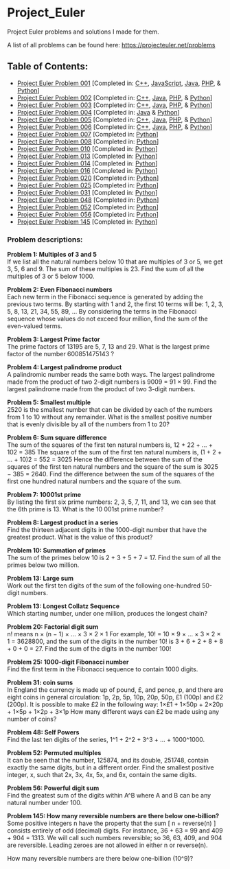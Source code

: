 Project_Euler
=============

Project Euler problems and solutions I made for them. 

A list of all problems can be found here: https://projecteuler.net/problems

<h2>Table of Contents:</h2>

- <a href="https://projecteuler.net/problem=1">Project Euler Problem 001</a> [Completed in: <a href="https://github.com/ArnoldM904/Project_Euler/blob/master/C%2B%2B_Solutions/Project_Euler_Problem_001.cpp">C++</a>, <a href="https://github.com/ArnoldM904/Project_Euler/blob/master/JavaScript_Solutions/Project_Euler_Problem_001.js">JavaScript</a>, <a href="https://github.com/ArnoldM904/Project_Euler/blob/master/Java_Solutions/Project_Euler_Problem_001.java">Java</a>, <a href="https://github.com/ArnoldM904/Project_Euler/blob/master/PHP_Solutions/Project_Euler_Problem_001.php">PHP</a>, & <a href="https://github.com/ArnoldM904/Project_Euler/blob/master/Python_Solutions/Project_Euler_Problem_001.py">Python</a>]
- <a href="https://projecteuler.net/problem=2">Project Euler Problem 002</a> [Completed in: <a href="https://github.com/ArnoldM904/Project_Euler/blob/master/C%2B%2B_Solutions/Project_Euler_Problem_002.cpp">C++</a>, <a href="https://github.com/ArnoldM904/Project_Euler/blob/master/Java_Solutions/Project_Euler_Problem_002.java">Java</a>, <a href="https://github.com/ArnoldM904/Project_Euler/blob/master/PHP_Solutions/Project_Euler_Problem_002.php">PHP</a>, & <a href="https://github.com/ArnoldM904/Project_Euler/blob/master/Python_Solutions/Project_Euler_Problem_002.py">Python</a>]
- <a href="https://projecteuler.net/problem=3">Project Euler Problem 003</a> [Completed in: <a href="https://github.com/ArnoldM904/Project_Euler/blob/master/C%2B%2B_Solutions/Project_Euler_Problem_003.cpp">C++</a>, <a href="https://github.com/ArnoldM904/Project_Euler/blob/master/Java_Solutions/Project_Euler_Problem_003.java">Java</a>, <a href="https://github.com/ArnoldM904/Project_Euler/blob/master/PHP_Solutions/Project_Euler_Problem_003.php">PHP</a>, & <a href="https://github.com/ArnoldM904/Project_Euler/blob/master/Python_Solutions/Project_Euler_Problem_003.py">Python</a>]
- <a href="https://projecteuler.net/problem=4">Project Euler Problem 004</a> [Completed in: <a href="https://github.com/ArnoldM904/Project_Euler/blob/master/Java_Solutions/Project_Euler_Problem_004.java">Java</a> & <a href="https://github.com/ArnoldM904/Project_Euler/blob/master/Python_Solutions/Project_Euler_Problem_004.py">Python</a>]
- <a href="https://projecteuler.net/problem=5">Project Euler Problem 005</a> [Completed in: <a href="https://github.com/ArnoldM904/Project_Euler/blob/master/C%2B%2B_Solutions/Project_Euler_Problem_005.cpp">C++</a>, <a href="https://github.com/ArnoldM904/Project_Euler/blob/master/Java_Solutions/Project_Euler_Problem_005.java">Java</a>, <a href="https://github.com/ArnoldM904/Project_Euler/blob/master/PHP_Solutions/Project_Euler_Problem_005.php">PHP</a>, & <a href="https://github.com/ArnoldM904/Project_Euler/blob/master/Python_Solutions/Project_Euler_Problem_005.py">Python</a>]
- <a href="https://projecteuler.net/problem=6">Project Euler Problem 006</a> [Completed in: <a href="https://github.com/ArnoldM904/Project_Euler/blob/master/C%2B%2B_Solutions/Project_Euler_Problem_006.cpp">C++</a>, <a href="https://github.com/ArnoldM904/Project_Euler/blob/master/Java_Solutions/Project_Euler_Problem_006.java">Java</a>, <a href="https://github.com/ArnoldM904/Project_Euler/blob/master/PHP_Solutions/Project_Euler_Problem_006.php">PHP</a>, & <a href="https://github.com/ArnoldM904/Project_Euler/blob/master/Python_Solutions/Project_Euler_Problem_006.py">Python</a>]
- <a href="https://projecteuler.net/problem=7">Project Euler Problem 007</a> [Completed in: <a href="https://github.com/ArnoldM904/Project_Euler/blob/master/Python_Solutions/Project_Euler_Problem_007.py">Python</a>]
- <a href="https://projecteuler.net/problem=8">Project Euler Problem 008</a> [Completed in: <a href="https://github.com/ArnoldM904/Project_Euler/blob/master/Python_Solutions/Project_Euler_Problem_008.py">Python</a>]
- <a href="https://projecteuler.net/problem=10">Project Euler Problem 010</a> [Completed in: <a href="https://github.com/ArnoldM904/Project_Euler/blob/master/Python_Solutions/Project_Euler_Problem_010.py">Python</a>]
- <a href="https://projecteuler.net/problem=13">Project Euler Problem 013</a> [Completed in: <a href="https://github.com/ArnoldM904/Project_Euler/blob/master/Python_Solutions/Project_Euler_Problem_013.py">Python</a>]
- <a href="https://projecteuler.net/problem=14">Project Euler Problem 014</a> [Completed in: <a href="https://github.com/ArnoldM904/Project_Euler/blob/master/Python_Solutions/Project_Euler_Problem_014.py">Python</a>]
- <a href="https://projecteuler.net/problem=16">Project Euler Problem 016</a> [Completed in: <a href="https://github.com/ArnoldM904/Project_Euler/blob/master/Python_Solutions/Project_Euler_Problem_016.py">Python</a>]
- <a href="https://projecteuler.net/problem=20">Project Euler Problem 020</a> [Completed in: <a href="https://github.com/ArnoldM904/Project_Euler/blob/master/Python_Solutions/Project_Euler_Problem_020.py">Python</a>]
- <a href="https://projecteuler.net/problem=25">Project Euler Problem 025</a> [Completed in: <a href="https://github.com/ArnoldM904/Project_Euler/blob/master/Python_Solutions/Project_Euler_Problem_025.py">Python</a>]
- <a href="https://projecteuler.net/problem=31">Project Euler Problem 031</a> [Completed in: <a href="https://github.com/ArnoldM904/Project_Euler/blob/master/Python_Solutions/Project_Euler_Problem_031.py">Python</a>]
- <a href="https://projecteuler.net/problem=48">Project Euler Problem 048</a> [Completed in: <a href="https://github.com/ArnoldM904/Project_Euler/blob/master/Python_Solutions/Project_Euler_Problem_048.py">Python</a>]
- <a href="https://projecteuler.net/problem=52">Project Euler Problem 052</a> [Completed in: <a href="https://github.com/ArnoldM904/Project_Euler/blob/master/Python_Solutions/Project_Euler_Problem_052.py">Python</a>]
- <a href="https://projecteuler.net/problem=56">Project Euler Problem 056</a> [Completed in: <a href="https://github.com/ArnoldM904/Project_Euler/blob/master/Python_Solutions/Project_Euler_Problem_056.py">Python</a>]
- <a href="https://projecteuler.net/problem=145">Project Euler Problem 145</a> [Completed in: <a href="https://github.com/ArnoldM904/Project_Euler/blob/master/Python_Solutions/Project_Euler_Problem_145.py">Python</a>]

<h3>Problem descriptions:</h3>


<strong>Problem 1: Multiples of 3 and 5</strong>
<BR>
If we list all the natural numbers below 10 that are multiples of 3 or 5, we get 3, 5, 6 and 9. The sum of these multiples is 23.
Find the sum of all the multiples of 3 or 5 below 1000.
<BR>

<strong>Problem 2: Even Fibonacci numbers</strong>
<BR>
Each new term in the Fibonacci sequence is generated by adding the previous two terms. By starting with 1 and 2, the first 10 terms will be:
1, 2, 3, 5, 8, 13, 21, 34, 55, 89, ...
By considering the terms in the Fibonacci sequence whose values do not exceed four million, find the sum of the even-valued terms.
<BR>

<strong>Problem 3: Largest Prime factor</strong>
<BR>
The prime factors of 13195 are 5, 7, 13 and 29.
What is the largest prime factor of the number 600851475143 ?
<BR>

<strong>Problem 4: Largest palindrome product</strong>
<BR>
A palindromic number reads the same both ways. The largest palindrome made from the product of two 2-digit numbers is 9009 = 91 × 99.
Find the largest palindrome made from the product of two 3-digit numbers.
<BR>

<strong>Problem 5: Smallest multiple</strong>
<BR>
2520 is the smallest number that can be divided by each of the numbers from 1 to 10 without any remainder.
What is the smallest positive number that is evenly divisible by all of the numbers from 1 to 20?
<BR>

<strong>Problem 6: Sum square difference</strong>
<BR>
The sum of the squares of the first ten natural numbers is,
12 + 22 + ... + 102 = 385
The square of the sum of the first ten natural numbers is,
(1 + 2 + ... + 10)2 = 552 = 3025
Hence the difference between the sum of the squares of the first ten natural numbers and the square of the sum is 3025 − 385 = 2640.
Find the difference between the sum of the squares of the first one hundred natural numbers and the square of the sum.
<BR>

<strong>Problem 7: 10001st prime</strong>
<BR>
By listing the first six prime numbers: 2, 3, 5, 7, 11, and 13, we can see that the 6th prime is 13.
What is the 10 001st prime number?
<BR>
    
<strong>Problem 8: Largest product in a series</strong>
<BR>
Find the thirteen adjacent digits in the 1000-digit number that have the greatest product. 
What is the value of this product?
<BR>

<strong>Problem 10: Summation of primes</strong>
<BR>
The sum of the primes below 10 is 2 + 3 + 5 + 7 = 17.
Find the sum of all the primes below two million.
<BR>

<strong>Problem 13: Large sum</strong>
<BR>
Work out the first ten digits of the sum of the following one-hundred 50-digit numbers.
<BR>

<strong>Problem 13: Longest Collatz Sequence</strong>
<BR>
Which starting number, under one million, produces the longest chain?
<BR>

<strong>Problem 20: Factorial digit sum</strong>
<BR>
n! means n × (n − 1) × ... × 3 × 2 × 1
For example, 10! = 10 × 9 × ... × 3 × 2 × 1 = 3628800,
and the sum of the digits in the number 10! is 3 + 6 + 2 + 8 + 8 + 0 + 0 = 27.
Find the sum of the digits in the number 100!
<BR>

<strong>Problem 25: 1000-digit Fibonacci number</strong>
<BR>
Find the first term in the Fibonacci sequence to contain 1000 digits.
<BR>

<strong>Problem 31: coin sums</strong>
<BR>
In England the currency is made up of pound, £, and pence, p, and there are eight coins in general circulation:
    1p, 2p, 5p, 10p, 20p, 50p, £1 (100p) and £2 (200p).
It is possible to make £2 in the following way:
    1×£1 + 1×50p + 2×20p + 1×5p + 1×2p + 3×1p
How many different ways can £2 be made using any number of coins?
<BR>

<strong>Problem 48: Self Powers</strong>
<BR>
Find the last ten digits of the series, 1^1 + 2^2 + 3^3 + ... + 1000^1000.
<BR>

<strong>Problem 52: Permuted multiples</strong>
<BR>
It can be seen that the number, 125874, and its double, 251748, contain exactly the same digits, but in a different order.
Find the smallest positive integer, x, such that 2x, 3x, 4x, 5x, and 6x, contain the same digits.
<BR>

<strong>Problem 56: Powerful digit sum</strong>
<BR>
Find the greatest sum of the digits within A^B where A and B can be any natural number under 100.
<BR>

<strong>Problem 145: How many reversible numbers are there below one-billion?</strong>
<BR>
Some positive integers n have the property that the sum [ n + reverse(n) ] consists entirely of odd (decimal) digits. For instance, 36 + 63 = 99 and 409 + 904 = 1313. We will call such numbers reversible; so 36, 63, 409, and 904 are reversible. Leading zeroes are not allowed in either n or reverse(n).

How many reversible numbers are there below one-billion (10^9)?
<BR>
